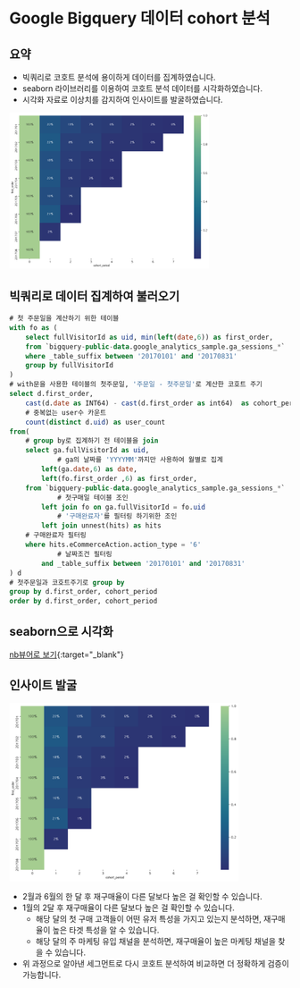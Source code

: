 # Google Bigquery 데이터 cohort 분석

## 요약

- 빅쿼리로 코호트 분석에 용이하게 데이터를 집계하였습니다.
- seaborn 라이브러리를 이용하여 코호트 분석 데이터를 시각화하였습니다.
- 시각화 자료로 이상치를 감지하여 인사이트를 발굴하였습니다.

<img src="./cohort.png" alt="cohort" style="zoom:35%;" />





## 빅쿼리로 데이터 집계하여 불러오기

```sql
# 첫 주문일을 계산하기 위한 테이블
with fo as (
	select fullVisitorId as uid, min(left(date,6)) as first_order, 
    from `bigquery-public-data.google_analytics_sample.ga_sessions_*`
    where _table_suffix between '20170101' and '20170831'
    group by fullVisitorId
)
# with문을 사용한 테이블의 첫주문일, '주문일 - 첫주문일'로 계산한 코호트 주기
select d.first_order, 
    cast(d.date as INT64) - cast(d.first_order as int64)  as cohort_period,
    # 중복없는 user수 카운트
    count(distinct d.uid) as user_count
from(
  	# group by로 집계하기 전 테이블을 join
    select ga.fullVisitorId as uid,
  			# ga의 날짜를 'YYYYMM'까지만 사용하여 월별로 집계
        left(ga.date,6) as date,
        left(fo.first_order ,6) as first_order,
    from `bigquery-public-data.google_analytics_sample.ga_sessions_*`  as ga
  			# 첫구매일 테이블 조인
        left join fo on ga.fullVisitorId = fo.uid
  			# '구매완료자'를 필터링 하기위한 조인
        left join unnest(hits) as hits
  	# 구매완료자 필터링
    where hits.eCommerceAction.action_type = '6'
  			# 날짜조건 필터링
        and _table_suffix between '20170101' and '20170831'
) d
# 첫주문일과 코호트주기로 group by
group by d.first_order, cohort_period
order by d.first_order, cohort_period
```



## seaborn으로 시각화
[nb뷰어로 보기](https://nbviewer.jupyter.org/github/sehyunk/bigquery-cohort-analysis/blob/master/cohort.ipynb){:target="_blank"}




## 인사이트 발굴

<img src="./cohort.png" alt="cohort" style="zoom:40%;" />

- 2월과 6월의 한 달 후 재구매율이 다른 달보다 높은 걸 확인할 수 있습니다.
- 1월의 2달 후 재구매율이 다른 달보다 높은 걸 확인할 수 있습니다.
  - 해당 달의 첫 구매 고객들이 어떤 유저 특성을 가지고 있는지 분석하면, 재구매율이 높은 타겟 특성을 알 수 있습니다.
  - 해당 달의 주 마케팅 유입 채널을 분석하면, 재구매율이 높은 마케팅 채널을 찾을 수 있습니다.
- 위 과정으로 알아낸 세그먼트로 다시 코호트 분석하여 비교하면 더 정확하게 검증이 가능합니다.



